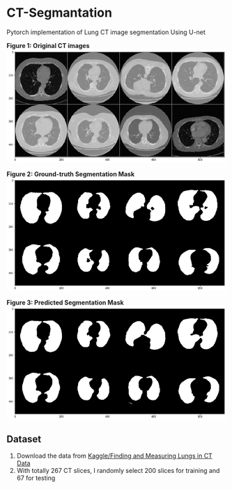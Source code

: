 # CT-Segmantation
Pytorch implementation of Lung CT image segmentation Using U-net

**Figure 1: Original CT images**
![CT-images](assets/CT.png)

**Figure 2: Ground-truth Segmentation Mask**
![GroundTruth Mask](assets/GT.png)

**Figure 3: Predicted Segmentation Mask**
![Prediction Mask](assets/Pred.png)
## Dataset
1. Download the data from [Kaggle/Finding and Measuring Lungs in CT Data](https://www.kaggle.com/kmader/finding-lungs-in-ct-data)
2. With totally 267 CT slices, I randomly select 200 slices for training and 67 for testing
